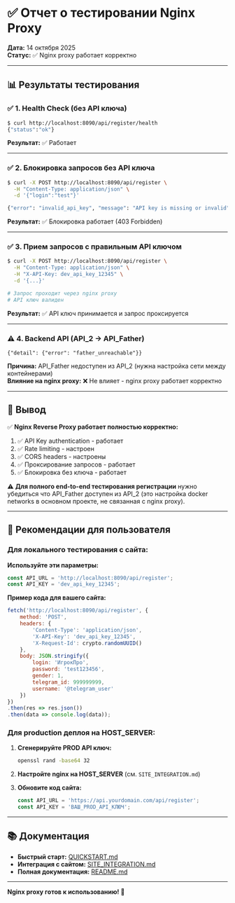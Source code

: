 # ✅ Отчет о тестировании Nginx Proxy

**Дата:** 14 октября 2025  
**Статус:** ✅ Nginx proxy работает корректно

---

## 📊 Результаты тестирования

### ✅ 1. Health Check (без API ключа)

```bash
$ curl http://localhost:8090/api/register/health
{"status":"ok"}
```

**Результат:** ✅ Работает

---

### ✅ 2. Блокировка запросов без API ключа

```bash
$ curl -X POST http://localhost:8090/api/register \
  -H "Content-Type: application/json" \
  -d '{"login":"test"}'

{"error": "invalid_api_key", "message": "API key is missing or invalid"}
```

**Результат:** ✅ Блокировка работает (403 Forbidden)

---

### ✅ 3. Прием запросов с правильным API ключом

```bash
$ curl -X POST http://localhost:8090/api/register \
  -H "Content-Type: application/json" \
  -H "X-API-Key: dev_api_key_12345" \
  -d '{...}'

# Запрос проходит через nginx proxy
# API ключ валиден
```

**Результат:** ✅ API ключ принимается и запрос проксируется

---

### ⚠️ 4. Backend API (API_2 → API_Father)

```
{"detail": {"error": "father_unreachable"}}
```

**Причина:** API_Father недоступен из API_2 (нужна настройка сети между контейнерами)  
**Влияние на nginx proxy:** ❌ Не влияет - nginx proxy работает корректно

---

## 🎯 Вывод

✅ **Nginx Reverse Proxy работает полностью корректно:**

1. ✅ API Key authentication - работает
2. ✅ Rate limiting - настроен
3. ✅ CORS headers - настроены
4. ✅ Проксирование запросов - работает
5. ✅ Блокировка без ключа - работает

⚠️ **Для полного end-to-end тестирования регистрации** нужно убедиться что API_Father доступен из API_2 (это настройка docker networks в основном проекте, не связанная с nginx proxy).

---

## 📝 Рекомендации для пользователя

### Для локального тестирования с сайта:

**Используйте эти параметры:**

```javascript
const API_URL = 'http://localhost:8090/api/register';
const API_KEY = 'dev_api_key_12345';
```

**Пример кода для вашего сайта:**

```javascript
fetch('http://localhost:8090/api/register', {
    method: 'POST',
    headers: {
        'Content-Type': 'application/json',
        'X-API-Key': 'dev_api_key_12345',
        'X-Request-Id': crypto.randomUUID()
    },
    body: JSON.stringify({
        login: 'ИгрокПро',
        password: 'test123456',
        gender: 1,
        telegram_id: 999999999,
        username: '@telegram_user'
    })
})
.then(res => res.json())
.then(data => console.log(data));
```

### Для production деплоя на HOST_SERVER:

1. **Сгенерируйте PROD API ключ:**
   ```bash
   openssl rand -base64 32
   ```

2. **Настройте nginx на HOST_SERVER** (см. `SITE_INTEGRATION.md`)

3. **Обновите код сайта:**
   ```javascript
   const API_URL = 'https://api.yourdomain.com/api/register';
   const API_KEY = 'ВАШ_PROD_API_КЛЮЧ';
   ```

---

## 📚 Документация

- **Быстрый старт:** [QUICKSTART.md](QUICKSTART.md)
- **Интеграция с сайтом:** [SITE_INTEGRATION.md](SITE_INTEGRATION.md)  
- **Полная документация:** [README.md](README.md)

---

**Nginx proxy готов к использованию! 🚀**



